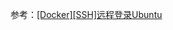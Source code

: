 
参考：[[Docker][SSH]远程登录Ubuntu](https://container-automation.readthedocs.io/zh_CN/latest/docker/advanced/%5BDocker%5D%5BSSH%5D远程登录Ubuntu.html)
